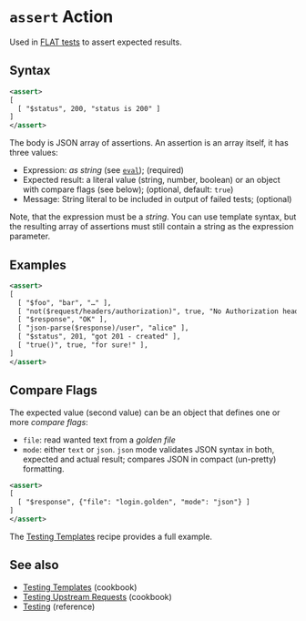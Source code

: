 # `assert` Action

Used in [FLAT tests](/reference/testing/README.md) to assert expected results.

## Syntax

```xml
<assert>
[
  [ "$status", 200, "status is 200" ]
]
</assert>
```

The body is JSON array of assertions. An assertion is an array itself, it has three values:

* Expression: _as string_ (see [`eval`](/reference/actions/eval.md)); (required)
* Expected result:  a literal value (string, number, boolean) or an object with compare flags (see below); (optional, default: `true`)
* Message: String literal to be included in output of failed tests; (optional)

Note, that the expression must be a *string*. You can use template syntax, but the resulting array of assertions must still contain a string as the expression parameter.

## Examples

```xml
<assert>
[
  [ "$foo", "bar", "…" ],
  [ "not($request/headers/authorization)", true, "No Authorization header is set" ],
  [ "$response", "OK" ],
  [ "json-parse($response)/user", "alice" ],
  [ "$status", 201, "got 201 - created" ],
  [ "true()", true, "for sure!" ],
]
</assert>
```

## Compare Flags

The expected value (second value) can be an object that defines one or more _compare flags_:

* `file`: read wanted text from a _golden file_
* `mode`: either `text` or `json`. `json` mode  validates JSON syntax in both, expected and actual result; compares JSON in compact (un-pretty) formatting.

```xml
<assert>
[
  [ "$response", {"file": "login.golden", "mode": "json"} ]
]
</assert>
```

The [Testing Templates](/cookbook/test-templates.md) recipe provides a full example.


## See also

* [Testing Templates](/cookbook/test-templates.md) (cookbook)
* [Testing Upstream Requests](/cookbook/test-backend.md) (cookbook)
* [Testing](/reference/testing/README.md) (reference)